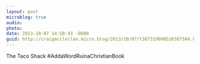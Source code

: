 ```yaml
---
layout: post
microblog: true
audio: 
photo: 
date: 2013-10-07 14:50:43 -0600
guid: http://craigmcclellan.micro.blog/2013/10/07/t387319098520387584.html
---
```

The Taco Shack #AddaWordRuinaChristianBook
